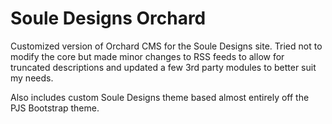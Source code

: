 Soule Designs Orchard
=======
Customized version of Orchard CMS for the Soule Designs site.  Tried not to modify the core but made minor changes to RSS feeds to allow for truncated descriptions and updated a few 3rd party modules to better suit my needs.

Also includes custom Soule Designs theme based almost entirely off the PJS Bootstrap theme.
